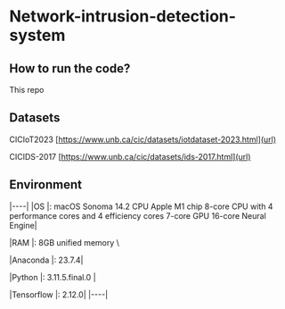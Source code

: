 # Network-intrusion-detection-system


## How to run the code?
This repo

## Datasets
CICIoT2023  [https://www.unb.ca/cic/datasets/iotdataset-2023.html](url)

CICIDS-2017  [https://www.unb.ca/cic/datasets/ids-2017.html](url)


## Environment
|----|
|OS          |:  macOS Sonoma 14.2 CPU Apple M1 chip 8-core CPU with 4 performance cores and 4 efficiency cores 7-core GPU 16-core Neural Engine|

|RAM         |: 8GB unified memory \

|Anaconda    |: 23.7.4|

|Python      |: 3.11.5.final.0 |

|Tensorflow  |: 2.12.0|
|----|
